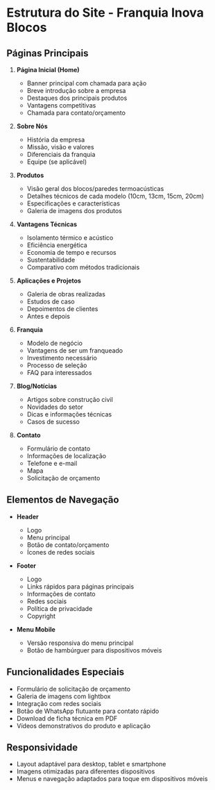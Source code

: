 # Estrutura do Site - Franquia Inova Blocos

## Páginas Principais

1. **Página Inicial (Home)**
   - Banner principal com chamada para ação
   - Breve introdução sobre a empresa
   - Destaques dos principais produtos
   - Vantagens competitivas
   - Chamada para contato/orçamento

2. **Sobre Nós**
   - História da empresa
   - Missão, visão e valores
   - Diferenciais da franquia
   - Equipe (se aplicável)

3. **Produtos**
   - Visão geral dos blocos/paredes termoacústicas
   - Detalhes técnicos de cada modelo (10cm, 13cm, 15cm, 20cm)
   - Especificações e características
   - Galeria de imagens dos produtos

4. **Vantagens Técnicas**
   - Isolamento térmico e acústico
   - Eficiência energética
   - Economia de tempo e recursos
   - Sustentabilidade
   - Comparativo com métodos tradicionais

5. **Aplicações e Projetos**
   - Galeria de obras realizadas
   - Estudos de caso
   - Depoimentos de clientes
   - Antes e depois

6. **Franquia**
   - Modelo de negócio
   - Vantagens de ser um franqueado
   - Investimento necessário
   - Processo de seleção
   - FAQ para interessados

7. **Blog/Notícias**
   - Artigos sobre construção civil
   - Novidades do setor
   - Dicas e informações técnicas
   - Casos de sucesso

8. **Contato**
   - Formulário de contato
   - Informações de localização
   - Telefone e e-mail
   - Mapa
   - Solicitação de orçamento

## Elementos de Navegação

- **Header**
  - Logo
  - Menu principal
  - Botão de contato/orçamento
  - Ícones de redes sociais

- **Footer**
  - Logo
  - Links rápidos para páginas principais
  - Informações de contato
  - Redes sociais
  - Política de privacidade
  - Copyright

- **Menu Mobile**
  - Versão responsiva do menu principal
  - Botão de hambúrguer para dispositivos móveis

## Funcionalidades Especiais

- Formulário de solicitação de orçamento
- Galeria de imagens com lightbox
- Integração com redes sociais
- Botão de WhatsApp flutuante para contato rápido
- Download de ficha técnica em PDF
- Vídeos demonstrativos do produto e aplicação

## Responsividade

- Layout adaptável para desktop, tablet e smartphone
- Imagens otimizadas para diferentes dispositivos
- Menus e navegação adaptados para toque em dispositivos móveis
